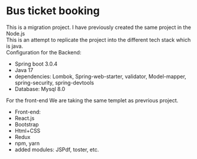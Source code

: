 # Bus ticket booking

This is a migration project. I have previously created the same project in the Node.js    
This is an attempt to replicate the project into the different tech stack which is java.  
Configuration for the Backend:  
* Spring boot 3.0.4     
* Java 17       
* dependencies: Lombok, Spring-web-starter, validator, Model-mapper, spring-security, spring-devtools             
* Database: Mysql 8.0 

For the front-end We are taking the same templet as prevrious project.
* Front-end: 
* React.js  
* Bootstrap 
* Html+CSS    
* Redux   
* npm, yarn
* added modules: JSPdf, toster, etc.

